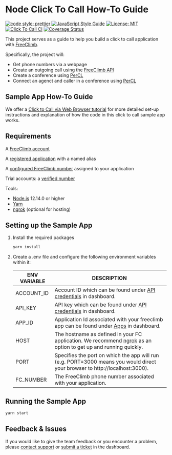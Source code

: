# Node Click To Call How-To Guide

[![code style: prettier](https://img.shields.io/badge/code_style-prettier-ff69b4.svg?style=flat-square)](https://github.com/prettier/prettier)
[![JavaScript Style Guide](https://img.shields.io/badge/code_style-standard-brightgreen.svg)](https://standardjs.com)
[![License: MIT](https://img.shields.io/badge/License-MIT-green.svg)](https://opensource.org/licenses/MIT)
[![Click To Call CI](https://github.com/FreeClimbAPI/Node-Click-To-Call-Tutorial/actions/workflows/node-click-to-call-sample.yaml/badge.svg?branch=main)](https://github.com/FreeClimbAPI/Node-Click-To-Call-Tutorial/actions/workflows/node-click-to-call-sample.yaml)
[![Coverage Status](https://coveralls.io/repos/github/FreeClimbAPI/Node-Click-To-Call-Tutorial/badge.svg?branch=main)](https://coveralls.io/github/FreeClimbAPI/Node-Click-To-Call-Tutorial?branch=main)

This project serves as a guide to help you build a click to call application with [FreeClimb](https://docs.freeclimb.com/docs/how-freeclimb-works).

Specifically, the project will:

- Get phone numbers via a webpage
- Create an outgoing call using the [FreeClimb API](https://docs.freeclimb.com/reference/using-the-api)
- Create a conference using [PerCL](https://docs.freeclimb.com/reference/percl-overview)
- Connect an agenct and caller in a conference using [PerCL](https://docs.freeclimb.com/reference/percl-overview)

## Sample App How-To Guide
We offer a [Click to Call via Web Browser tutorial](https://docs.freeclimb.com/docs/click-to-call-via-web-browser) for more detailed set-up instructions and explanation of how the code in this click to call sample app works.


## Requirements
A [FreeClimb account](https://www.freeclimb.com/dashboard/signup/)

A [registered application](https://docs.freeclimb.com/docs/registering-and-configuring-an-application#register-an-app) with a named alias

A [configured FreeClimb number](https://docs.freeclimb.com/docs/getting-and-configuring-a-freeclimb-number) assigned to your application

Trial accounts: a [verified number](https://docs.freeclimb.com/docs/using-your-trial-account#verifying-outbound-numbers)

Tools:
- [Node.js](https://nodejs.org/en/download/) 12.14.0 or higher
- [Yarn](https://yarnpkg.com/en/)
- [ngrok](https://ngrok.com/download) (optional for hosting)

## Setting up the Sample App

1. Install the required packages

    ```bash
    yarn install
    ```

1. Create a .env file and configure the following environment variables within it:

    | ENV VARIABLE    | DESCRIPTION                                                                                                                                                                                                                               |
    | --------------- | ----------------------------------------------------------------------------------------------------------------------------------------------------------------------------------------------------------------------------------------- |
    | ACCOUNT_ID      | Account ID which can be found under [API credentials](https://www.freeclimb.com/dashboard/portal/account/authentication) in dashboard.                                                                                                         |
    | API_KEY      | API key which can be found under [API credentials](https://www.freeclimb.com/dashboard/portal/account/authentication) in dashboard.                                                                                                  |
    | APP_ID      | Application Id associated with your freeclimb app can be found under [Apps](https://www.freeclimb.com/dashboard/portal/applications/authentication) in dashboard.                                                                                                  |
    | HOST            | The hostname as defined in your FC application. We recommend [ngrok](https://ngrok.com/download) as an option to get up and running quickly.                                                                                                                                                                                            |
    | PORT            | Specifies the port on which the app will run (e.g. PORT=3000 means you would direct your browser to http://localhost:3000).                                                                                                                                                                                              |
    | FC_NUMBER       | The FreeClimb phone number associated with your application.                                                                                                                                                                                             |
    
## Running the Sample App

```bash
yarn start
```

## Feedback & Issues
If you would like to give the team feedback or you encounter a problem, please [contact support](https://www.freeclimb.com/support/) or [submit a ticket](https://freeclimb.com/dashboard/portal/support) in the dashboard.
